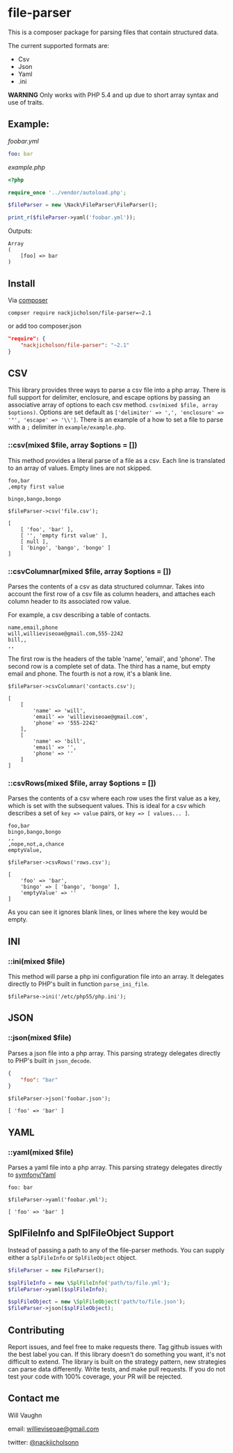 file-parser
===

This is a composer package for parsing files that contain structured data.

The current supported formats are:

- Csv
- Json
- Yaml
- .ini

**WARNING** Only works with PHP 5.4 and up due to short array syntax and use of traits.

## Example:

*foobar.yml*
```yaml
foo: bar
```
*example.php*
```php
<?php

require_once '../vendor/autoload.php';

$fileParser = new \Nack\FileParser\FileParser();

print_r($fileParser->yaml('foobar.yml'));
```
Outputs:
```
Array
(
    [foo] => bar
)
```

## Install

Via [composer](http://getComposer.org)

`compser require nackjicholson/file-parser=~2.1`

or add too composer.json
```json
"require": {
    "nackjicholson/file-parser": "~2.1"
}
```

## CSV

This library provides three ways to parse a csv file into a php array. There is full
support for delimiter, enclosure, and escape options by passing an associative
array of options to each csv method. `csv(mixed $file, array $options)`. Options are set
default as `['delimiter' => ',', 'enclosure' => '"', 'escape' => '\\']`. There is an example of a
how to set a file to parse with a `;` delimiter in `example/example.php`.

### ::csv(mixed $file, array $options = [])

This method provides a literal parse of a file as a csv. Each line is translated to an
array of values. Empty lines are not skipped.

```
foo,bar
,empty first value

bingo,bango,bongo
```
`$fileParser->csv('file.csv');`
```
[
    [ 'foo', 'bar' ],
    [ '', 'empty first value' ],
    [ null ],
    [ 'bingo', 'bango', 'bongo' ]
]
```

### ::csvColumnar(mixed $file, array $options = [])

Parses the contents of a csv as data structured columnar. Takes into account the first row of a csv file as column headers, and attaches each column header to its associated row value.

For example, a csv describing a table of contacts.
```
name,email,phone
will,willieviseoae@gmail.com,555-2242
bill,,
,,
```
The first row is the headers of the table 'name', 'email', and 'phone'.
The second row is a complete set of data.
The third has a name, but empty email and phone.
The fourth is not a row, it's a blank line.

`$fileParser->csvColumnar('contacts.csv');`
```
[
    [
        'name' => 'will',
        'email' => 'willieviseoae@gmail.com',
        'phone' => '555-2242'
    ],
    [
        'name' => 'bill',
        'email' => '',
        'phone' => ''
    ]
]
```

### ::csvRows(mixed $file, array $options = [])

Parses the contents of a csv where each row uses the first value as a key, which is set with the subsequent values. This is ideal for a csv which describes a set of `key => value` pairs, or `key => [ values... ]`.

```
foo,bar
bingo,bango,bongo
,,
,nope,not,a,chance
emptyValue,
```
`$fileParser->csvRows('rows.csv');`
```
[
    'foo' => 'bar',
    'bingo' => [ 'bango', 'bongo' ],
    'emptyValue' => ''
]
```

As you can see it ignores blank lines, or lines where the key would be empty.

## INI

### ::ini(mixed $file)

This method will parse a php ini configuration file into an array. It delegates directly to PHP's built in function `parse_ini_file`.

`$fileParse->ini('/etc/php55/php.ini');`

## JSON

### ::json(mixed $file)

Parses a json file into a php array. This parsing strategy delegates directly to PHP's built in `json_decode`.

```json
{
    "foo": "bar"
}
```
`$fileParser->json('foobar.json');`
```
[ 'foo' => 'bar' ]
```

## YAML

### ::yaml(mixed $file)

Parses a yaml file into a php array. This parsing strategy delegates directly to [symfony/Yaml](http://github.com/symfony/Yaml)

```
foo: bar
```
`$fileParser->yaml('foobar.yml');`
```
[ 'foo' => 'bar' ]
```

## SplFileInfo and SplFileObject Support

Instead of passing a path to any of the file-parser methods. You can supply either a `SplFileInfo` or `SplFileObject` object.

```php
$fileParser = new FileParser();

$splFileInfo = new \SplFileInfo('path/to/file.yml');
$fileParser->yaml($splFileInfo);

$splFileObject = new \SplFileObject('path/to/file.json');
$fileParser->json($splFileObject);
```

## Contributing

Report issues, and feel free to make requests there. Tag github issues with the best label you can.
If this library doesn't do something you want, it's not difficult to extend. The library is built on the strategy pattern, new strategies can parse data differently.
Write tests, and make pull requests. If you do not test your code with 100% coverage, your PR will be rejected.

## Contact me

Will Vaughn

email: willieviseoae@gmail.com

twitter: [@nackjicholsonn](http://twitter.com/nackjicholsonn)

